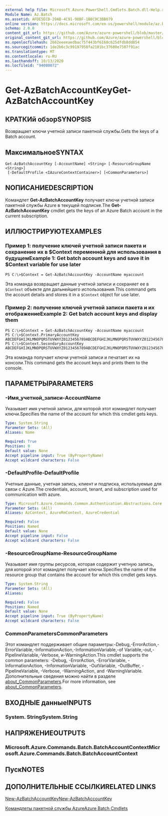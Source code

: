 ```yaml
---
external help file: Microsoft.Azure.PowerShell.Cmdlets.Batch.dll-Help.xml
Module Name: Az.Batch
ms.assetid: AFDE5ECD-29AB-4C91-98BF-1B8C9C3BB079
online version: https://docs.microsoft.com/en-us/powershell/module/az.batch/get-azbatchaccountkey
schema: 2.0.0
content_git_url: https://github.com/Azure/azure-powershell/blob/master/src/Batch/Batch/help/Get-AzBatchAccountKey.md
original_content_git_url: https://github.com/Azure/azure-powershell/blob/master/src/Batch/Batch/help/Get-AzBatchAccountKey.md
ms.openlocfilehash: 2662eeeeaedbac75f443bf6160c625dfdb8dd854
ms.sourcegitcommit: 1de2b6c3c99197958fa2101bc37680e7507f91ac
ms.translationtype: MT
ms.contentlocale: ru-RU
ms.lasthandoff: 10/13/2020
ms.locfileid: "94080072"
---
```

# <span data-ttu-id="21751-101">Get-AzBatchAccountKey</span><span class="sxs-lookup"><span data-stu-id="21751-101">Get-AzBatchAccountKey</span></span>

## <span data-ttu-id="21751-102">КРАТКИй обзор</span><span class="sxs-lookup"><span data-stu-id="21751-102">SYNOPSIS</span></span>
<span data-ttu-id="21751-103">Возвращает ключи учетной записи пакетной службы.</span><span class="sxs-lookup"><span data-stu-id="21751-103">Gets the keys of a Batch account.</span></span>

## <span data-ttu-id="21751-104">Максимальное</span><span class="sxs-lookup"><span data-stu-id="21751-104">SYNTAX</span></span>

```
Get-AzBatchAccountKey [-AccountName] <String> [-ResourceGroupName <String>]
 [-DefaultProfile <IAzureContextContainer>] [<CommonParameters>]
```

## <span data-ttu-id="21751-105">NОПИСАНИЕ</span><span class="sxs-lookup"><span data-stu-id="21751-105">DESCRIPTION</span></span>
<span data-ttu-id="21751-106">Командлет **Get-AzBatchAccountKey** получает ключи учетной записи пакетной службы Azure в текущей подписке.</span><span class="sxs-lookup"><span data-stu-id="21751-106">The **Get-AzBatchAccountKey** cmdlet gets the keys of an Azure Batch account in the current subscription.</span></span>

## <span data-ttu-id="21751-107">ИЛЛЮСТРИРУЮТ</span><span class="sxs-lookup"><span data-stu-id="21751-107">EXAMPLES</span></span>

### <span data-ttu-id="21751-108">Пример 1: получение ключей учетной записи пакета и сохранение их в $Context переменной для использования в будущем</span><span class="sxs-lookup"><span data-stu-id="21751-108">Example 1: Get batch account keys and save it in $Context variable for use later</span></span>
```
PS C:\>$Context = Get-AzBatchAccountKey -AccountName myaccount
```

<span data-ttu-id="21751-109">Эта команда возвращает данные учетной записи и сохраняет ее в `$Context` объекте для дальнейшего использования.</span><span class="sxs-lookup"><span data-stu-id="21751-109">This command gets the account details and stores it in a `$Context` object for use later.</span></span>

### <span data-ttu-id="21751-110">Пример 2: получение ключей учетной записи пакета и их отображение</span><span class="sxs-lookup"><span data-stu-id="21751-110">Example 2: Get batch account keys and display them</span></span>
```
PS C:\>$Context = Get-AzBatchAccountKey -AccountName myaccount
PS C:\>$Context.PrimaryAccountKey
ABCDEFGHIJKLMNOPQRSTUVWXYZ0123456789ABCDEFGHIJKLMNOPQRSTUVWXYZ0123456789ABCDEFGHIJKLMN==
PS C:\>$Context.SecondaryAccountKey
ABCDEFGHIJKLMNOPQRSTUVWXYZ0123456789ABCDEFGHIJKLMNOPQRSTUVWXYZ0123456789ABCDEFGHIJKLMN==
```

<span data-ttu-id="21751-111">Эта команда получает ключи учетной записи и печатает их на консоли.</span><span class="sxs-lookup"><span data-stu-id="21751-111">This command gets the account keys and prints them to the console.</span></span>

## <span data-ttu-id="21751-112">ПАРАМЕТРЫ</span><span class="sxs-lookup"><span data-stu-id="21751-112">PARAMETERS</span></span>

### <span data-ttu-id="21751-113">-Имя_учетной_записи</span><span class="sxs-lookup"><span data-stu-id="21751-113">-AccountName</span></span>
<span data-ttu-id="21751-114">Указывает имя учетной записи, для которой этот командлет получает ключи.</span><span class="sxs-lookup"><span data-stu-id="21751-114">Specifies the name of the account for which this cmdlet gets keys.</span></span>

```yaml
Type: System.String
Parameter Sets: (All)
Aliases: Name

Required: True
Position: 0
Default value: None
Accept pipeline input: True (ByPropertyName)
Accept wildcard characters: False
```

### <span data-ttu-id="21751-115">-DefaultProfile</span><span class="sxs-lookup"><span data-stu-id="21751-115">-DefaultProfile</span></span>
<span data-ttu-id="21751-116">Учетные данные, учетная запись, клиент и подписка, используемые для связи с Azure.</span><span class="sxs-lookup"><span data-stu-id="21751-116">The credentials, account, tenant, and subscription used for communication with azure.</span></span>

```yaml
Type: Microsoft.Azure.Commands.Common.Authentication.Abstractions.Core.IAzureContextContainer
Parameter Sets: (All)
Aliases: AzContext, AzureRmContext, AzureCredential

Required: False
Position: Named
Default value: None
Accept pipeline input: False
Accept wildcard characters: False
```

### <span data-ttu-id="21751-117">-ResourceGroupName</span><span class="sxs-lookup"><span data-stu-id="21751-117">-ResourceGroupName</span></span>
<span data-ttu-id="21751-118">Указывает имя группы ресурсов, которая содержит учетную запись, для которой этот командлет получает ключи.</span><span class="sxs-lookup"><span data-stu-id="21751-118">Specifies the name of the resource group that contains the account for which this cmdlet gets keys.</span></span>

```yaml
Type: System.String
Parameter Sets: (All)
Aliases:

Required: False
Position: Named
Default value: None
Accept pipeline input: True (ByPropertyName)
Accept wildcard characters: False
```

### <span data-ttu-id="21751-119">CommonParameters</span><span class="sxs-lookup"><span data-stu-id="21751-119">CommonParameters</span></span>
<span data-ttu-id="21751-120">Этот командлет поддерживает общие параметры:-Debug,-ErrorAction,-ErrorVariable,-InformationAction,-InformationVariable,-of Variable,-out,-PipelineVariable,-Verbose, и-WarningAction.</span><span class="sxs-lookup"><span data-stu-id="21751-120">This cmdlet supports the common parameters: -Debug, -ErrorAction, -ErrorVariable, -InformationAction, -InformationVariable, -OutVariable, -OutBuffer, -PipelineVariable, -Verbose, -WarningAction, and -WarningVariable.</span></span> <span data-ttu-id="21751-121">Дополнительные сведения можно найти в разделе [about_CommonParameters](http://go.microsoft.com/fwlink/?LinkID=113216).</span><span class="sxs-lookup"><span data-stu-id="21751-121">For more information, see [about_CommonParameters](http://go.microsoft.com/fwlink/?LinkID=113216).</span></span>

## <span data-ttu-id="21751-122">ВХОДНЫЕ данные</span><span class="sxs-lookup"><span data-stu-id="21751-122">INPUTS</span></span>

### <span data-ttu-id="21751-123">System. String</span><span class="sxs-lookup"><span data-stu-id="21751-123">System.String</span></span>

## <span data-ttu-id="21751-124">НАПРЯЖЕНИЕ</span><span class="sxs-lookup"><span data-stu-id="21751-124">OUTPUTS</span></span>

### <span data-ttu-id="21751-125">Microsoft.Azure.Commands.Batch.BatchAccountContext</span><span class="sxs-lookup"><span data-stu-id="21751-125">Microsoft.Azure.Commands.Batch.BatchAccountContext</span></span>

## <span data-ttu-id="21751-126">Пуск</span><span class="sxs-lookup"><span data-stu-id="21751-126">NOTES</span></span>

## <span data-ttu-id="21751-127">ДОПОЛНИТЕЛЬНЫЕ ССЫЛКИ</span><span class="sxs-lookup"><span data-stu-id="21751-127">RELATED LINKS</span></span>

[<span data-ttu-id="21751-128">New-AzBatchAccountKey</span><span class="sxs-lookup"><span data-stu-id="21751-128">New-AzBatchAccountKey</span></span>](./New-AzBatchAccountKey.md)

[<span data-ttu-id="21751-129">Командлеты пакетной службы Azure</span><span class="sxs-lookup"><span data-stu-id="21751-129">Azure Batch Cmdlets</span></span>](/powershell/module/Az.Batch/)
